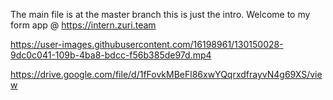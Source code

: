 The main file is at the master branch this is just the intro.
Welcome to my form app @ https://intern.zuri.team

https://user-images.githubusercontent.com/16198961/130150028-9dc0c041-109b-4ba8-bdcc-f56b385de97d.mp4

https://drive.google.com/file/d/1fFovkMBeFl86xwYQqrxdfrayvN4g69XS/view
